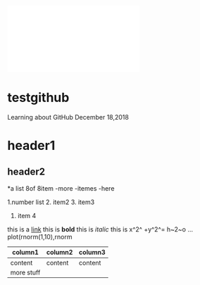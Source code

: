 ![chart](chart1.pdf)

# testgithub
Learning about GitHub December 18,2018
# header1
## header2
*a list
8of
8item
-more
-itemes
-here

1.number list
2. item2
3. item3
1. item 4

this is a [link](https://otago.ac.nz)
this is **bold**
this is *italic*
this is 
x^2^ +y^2^=
h~2~o
...
plot(rnorm(1,10),rnorm
>>>
|column1|column2|column3|
|------|-----|-------|
|content    |content   |content|
|more stuff  |
